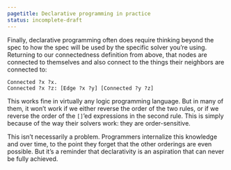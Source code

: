 ```yaml
---
pagetitle: Declarative programming in practice
status: incomplete-draft
---
```

Finally, declarative programming often does require thinking beyond the spec to how the spec will be used by the specific solver you’re using.  Returning to our connectedness definition from above, that nodes are connected to themselves and also connect to the things their neighbors are connected to:
```step
Connected ?x ?x. 
Connected ?x ?z: [Edge ?x ?y] [Connected ?y ?z]
```
This works fine in virtually any logic programming language.  But in many of them, it won’t work if we either reverse the order of the two rules, or if we reverse the order of the `[]`’ed expressions in the second rule.  This is simply because of the way their solvers work: they are order-sensitive.

This isn’t necessarily a problem.  Programmers internalize this knowledge and over time, to the point they forget that the other orderings are even possible.  But it’s a reminder that declarativity is an aspiration that can never be fully achieved.
